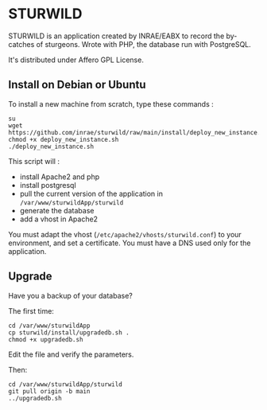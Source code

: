 # STURWILD

STURWILD is an application created by INRAE/EABX to record the by-catches of sturgeons. Wrote with PHP, the database run with PostgreSQL.

It's distributed under Affero GPL License.

## Install on Debian or Ubuntu

To install a new machine from scratch, type these commands :

```
su
wget https://github.com/inrae/sturwild/raw/main/install/deploy_new_instance.sh
chmod +x deploy_new_instance.sh
./deploy_new_instance.sh
```

This script will :

- install Apache2 and php
- install postgresql
- pull the current version of the application in `/var/www/sturwildApp/sturwild`
- generate the database
- add a vhost in Apache2

You must adapt the vhost (`/etc/apache2/vhosts/sturwild.conf`) to your environment, and set a certificate. You must have a DNS used only for the application.

## Upgrade

Have you a backup of your database?

The first time:

```
cd /var/www/sturwildApp
cp sturwild/install/upgradedb.sh .
chmod +x upgradedb.sh
```

Edit the file and verify the parameters.

Then:

```
cd /var/www/sturwildApp/sturwild
git pull origin -b main
../upgradedb.sh
```
